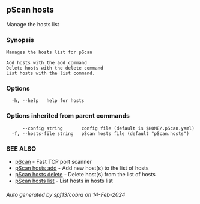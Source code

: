 ## pScan hosts

Manage the hosts list

### Synopsis


	Manages the hosts list for pScan
	
	Add hosts with the add command
	Delete hosts with the delete command
	List hosts with the list command.

### Options

```
  -h, --help   help for hosts
```

### Options inherited from parent commands

```
      --config string       config file (default is $HOME/.pScan.yaml)
  -f, --hosts-file string   pScan hosts file (default "pScan.hosts")
```

### SEE ALSO

* [pScan](pScan.md)	 - Fast TCP port scanner
* [pScan hosts add](pScan_hosts_add.md)	 - Add new host(s) to the list of hosts
* [pScan hosts delete](pScan_hosts_delete.md)	 - Delete host(s) from the list of hosts
* [pScan hosts list](pScan_hosts_list.md)	 - List hosts in hosts list

###### Auto generated by spf13/cobra on 14-Feb-2024

